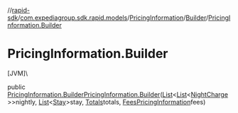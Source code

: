 //[rapid-sdk](../../../../index.md)/[com.expediagroup.sdk.rapid.models](../../index.md)/[PricingInformation](../index.md)/[Builder](index.md)/[PricingInformation.Builder](-pricing-information.-builder.md)

# PricingInformation.Builder

[JVM]\

public [PricingInformation.Builder](index.md)[PricingInformation.Builder](-pricing-information.-builder.md)([List](https://docs.oracle.com/javase/8/docs/api/java/util/List.html)&lt;[List](https://docs.oracle.com/javase/8/docs/api/java/util/List.html)&lt;[NightCharge](../../-night-charge/index.md)&gt;&gt;nightly, [List](https://docs.oracle.com/javase/8/docs/api/java/util/List.html)&lt;[Stay](../../-stay/index.md)&gt;stay, [Totals](../../-totals/index.md)totals, [FeesPricingInformation](../../-fees-pricing-information/index.md)fees)
